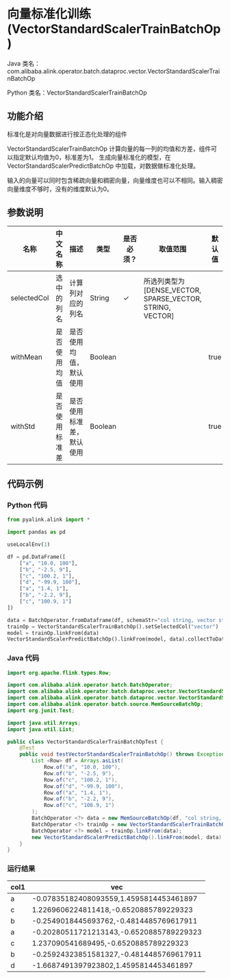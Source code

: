 # 向量标准化训练 (VectorStandardScalerTrainBatchOp)
Java 类名：com.alibaba.alink.operator.batch.dataproc.vector.VectorStandardScalerTrainBatchOp

Python 类名：VectorStandardScalerTrainBatchOp


## 功能介绍

 标准化是对向量数据进行按正态化处理的组件

VectorStandardScalerTrainBatchOp 计算向量的每一列的均值和方差，组件可以指定默认均值为0，标准差为1。
生成向量标准化的模型，在 VectorStandardScalerPredictBatchOp 中加载，对数据做标准化处理。

输入的向量可以同时包含稀疏向量和稠密向量，向量维度也可以不相同。输入稠密向量维度不够时，没有的维度默认为0。
 
## 参数说明 

| 名称 | 中文名称 | 描述 | 类型 | 是否必须？ | 取值范围 | 默认值 |
| --- | --- | --- | --- | --- | --- | --- |
| selectedCol | 选中的列名 | 计算列对应的列名 | String | ✓ | 所选列类型为 [DENSE_VECTOR, SPARSE_VECTOR, STRING, VECTOR] |  |
| withMean | 是否使用均值 | 是否使用均值，默认使用 | Boolean |  |  | true |
| withStd | 是否使用标准差 | 是否使用标准差，默认使用 | Boolean |  |  | true |


## 代码示例
### Python 代码
```python
from pyalink.alink import *

import pandas as pd

useLocalEnv(1)

df = pd.DataFrame([
    ["a", "10.0, 100"],
    ["b", "-2.5, 9"],
    ["c", "100.2, 1"],
    ["d", "-99.9, 100"],
    ["a", "1.4, 1"],
    ["b", "-2.2, 9"],
    ["c", "100.9, 1"]
])

data = BatchOperator.fromDataframe(df, schemaStr="col string, vector string")
trainOp = VectorStandardScalerTrainBatchOp().setSelectedCol("vector")
model = trainOp.linkFrom(data)
VectorStandardScalerPredictBatchOp().linkFrom(model, data).collectToDataframe()
```
### Java 代码
```java
import org.apache.flink.types.Row;

import com.alibaba.alink.operator.batch.BatchOperator;
import com.alibaba.alink.operator.batch.dataproc.vector.VectorStandardScalerPredictBatchOp;
import com.alibaba.alink.operator.batch.dataproc.vector.VectorStandardScalerTrainBatchOp;
import com.alibaba.alink.operator.batch.source.MemSourceBatchOp;
import org.junit.Test;

import java.util.Arrays;
import java.util.List;

public class VectorStandardScalerTrainBatchOpTest {
	@Test
	public void testVectorStandardScalerTrainBatchOp() throws Exception {
		List <Row> df = Arrays.asList(
			Row.of("a", "10.0, 100"),
			Row.of("b", "-2.5, 9"),
			Row.of("c", "100.2, 1"),
			Row.of("d", "-99.9, 100"),
			Row.of("a", "1.4, 1"),
			Row.of("b", "-2.2, 9"),
			Row.of("c", "100.9, 1")
		);
		BatchOperator <?> data = new MemSourceBatchOp(df, "col string, vector string");
		BatchOperator <?> trainOp = new VectorStandardScalerTrainBatchOp().setSelectedCol("vector");
		BatchOperator <?> model = trainOp.linkFrom(data);
		new VectorStandardScalerPredictBatchOp().linkFrom(model, data).print();
	}
}
```
### 运行结果

col1|vec
----|---
a|-0.07835182408093559,1.4595814453461897
c|1.2269606224811418,-0.6520885789229323
b|-0.2549018445693762,-0.4814485769617911
a|-0.20280511721213143,-0.6520885789229323
c|1.237090541689495,-0.6520885789229323
b|-0.25924323851581327,-0.4814485769617911
d|-1.6687491397923802,1.4595814453461897

